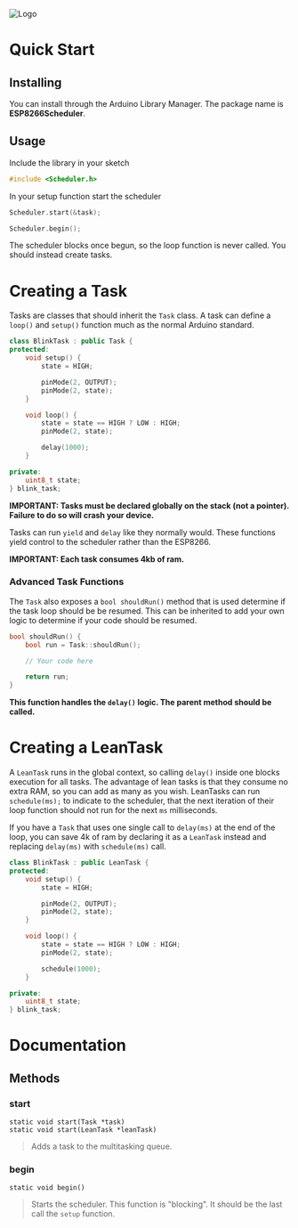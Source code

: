 ![Logo](http://svg.wiersma.co.za/github/project?lang=cpp&title=ESP8266Scheduler&tag=co-operative%20multitasking)

# Quick Start

## Installing

You can install through the Arduino Library Manager. The package name is
**ESP8266Scheduler**.

## Usage

Include the library in your sketch

```cpp
#include <Scheduler.h>
```

In your setup function start the scheduler

```cpp
Scheduler.start(&task);

Scheduler.begin();
```

The scheduler blocks once begun, so the loop function is never called. You should instead create tasks.

# Creating a Task

Tasks are classes that should inherit the ```Task``` class. A task can define a ```loop()``` and ```setup()``` function
much as the normal Arduino standard.

```cpp
class BlinkTask : public Task {
protected:
    void setup() {
        state = HIGH;

        pinMode(2, OUTPUT);
        pinMode(2, state);
    }

    void loop() {
        state = state == HIGH ? LOW : HIGH;
        pinMode(2, state);

        delay(1000);
    }

private:
    uint8_t state;
} blink_task;
```

**IMPORTANT: Tasks must be declared globally on the stack (not a pointer). Failure to do so will crash your device.**

Tasks can run ```yield``` and ```delay``` like they normally would. These functions yield control to the scheduler
rather than the ESP8266.

**IMPORTANT: Each task consumes 4kb of ram.**

### Advanced Task Functions

The ```Task``` also exposes a ```bool shouldRun()``` method that is used determine if the task loop
should be be resumed. This can be inherited to add your own logic to determine if your code should be resumed.

```cpp
bool shouldRun() {
    bool run = Task::shouldRun();

    // Your code here

    return run;
}
```

**This function handles the ```delay()``` logic. The parent method should be called.**

# Creating a LeanTask

A ```LeanTask``` runs in the global context, so calling ```delay()```  inside one blocks execution for all tasks. The advantage of lean tasks is that they consume no extra RAM, so you can add as many as you wish.
LeanTasks can run ```schedule(ms);``` to indicate to the scheduler, that the next iteration of their loop function should not run for the next `ms` milliseconds.

If you have a ```Task``` that uses one single call to `delay(ms)` at the end of the loop, you can save 4k of ram by declaring it as a ```LeanTask``` instead and replacing `delay(ms)` with `schedule(ms)` call.

```cpp
class BlinkTask : public LeanTask {
protected:
    void setup() {
        state = HIGH;

        pinMode(2, OUTPUT);
        pinMode(2, state);
    }

    void loop() {
        state = state == HIGH ? LOW : HIGH;
        pinMode(2, state);

        schedule(1000);
    }

private:
    uint8_t state;
} blink_task;
```


# Documentation

## Methods

### start
```
static void start(Task *task)
static void start(LeanTask *leanTask)
```
> Adds a task to the multitasking queue.

### begin
```
static void begin()
```
> Starts the scheduler. This function is "blocking". It should be the last call the ```setup``` function.
